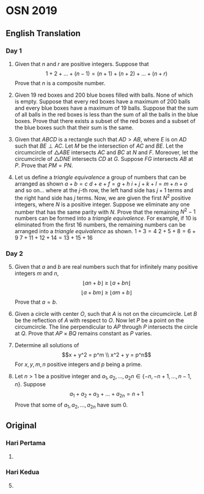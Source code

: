 # OSN 2019

## English Translation

### Day 1

1. Given that $n$ and $r$ are positive integers.
Suppose that
$$1 + 2 + \dots + (n - 1) = (n + 1) + (n + 2) + \dots + (n + r)$$
Prove that $n$ is a composite number.

2. Given $19$ red boxes and $200$ blue boxes filled with balls. None of which is empty.
Suppose that every red boxes have a maximum of $200$ balls and every blue boxes have a maximum of $19$ balls.
Suppose that the sum of all balls in the red boxes is less than the sum of all the balls in the blue boxes.
Prove that there exists a subset of the red boxes and a subset of the blue boxes such that their sum is the same.

3. Given that $ABCD$ is a rectangle such that $AD > AB$, where $E$ is on $AD$ such that $BE \perp AC$. Let $M$ be the intersection of $AC$ and $BE$. Let the circumcircle of $\triangle ABE$ intersects $AC$ and $BC$ at $N$ and $F$.
Moreover, let the circumcircle of $\triangle DNE$ intersects $CD$ at $G$.
Suppose $FG$ intersects $AB$ at $P$.
Prove that $PM = PN$.

4. Let us define a $\textit{triangle equivalence}$ a group of numbers that can be arranged as shown
$a+b=c$
$d+e+f=g+h$
$i+j+k+l=m+n+o$
and so on...
where at the $j$-th row, the left hand side has $j+1$ terms and the right hand side has $j$ terms.
Now, we are given the first $N^2$ positive integers, where $N$ is a positive integer. Suppose we eliminate any one number that has the same parity with $N$.
Prove that the remaining $N^2-1$ numbers can be formed into a $\textit{triangle equivalence}$.
For example, if $10$ is eliminated from the first $16$ numbers, the remaining numbers can be arranged into a $\textit{triangle equivalence}$ as shown.
$1+3=4$
$2+5+8=6+9$
$7+11+12+14=13+15+16$

### Day 2

5. Given that $a$ and $b$ are real numbers such that for infinitely many positive integers $m$ and $n$,
$$\lfloor an + b \rfloor \ge \lfloor a + bn \rfloor$$$$\lfloor a + bm \rfloor \ge \lfloor am + b \rfloor$$
Prove that $a = b$.

6. Given a circle with center $O$, such that $A$ is not on the circumcircle.
Let $B$ be the reflection of $A$ with respect to $O$. Now let $P$ be a point on the circumcircle. The line perpendicular to $AP$ through $P$ intersects the circle at $Q$.
Prove that $AP \times BQ$ remains constant as $P$ varies.

7. Determine all solutions of
$$x + y^2 = p^m \\ x^2 + y = p^n$$
For $x,y,m,n$ positive integers and $p$ being a prime.

8. Let $n > 1$ be a positive integer and $a_1, a_2, \dots, a_2n \in \{ -n, -n + 1, \dots, n - 1, n \}$. Suppose
$$a_1 + a_2 + a_3 + \dots + a_{2n} = n + 1$$
Prove that some of $a_1, a_2, \dots, a_{2n}$ have sum 0.

## Original

### Hari Pertama

1.

### Hari Kedua

5. 